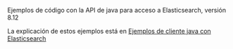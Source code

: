 Ejemplos de código con la API de java para acceso a Elasticsearch, versión 8.12

La explicación de estos ejemplos está en [Ejemplos de cliente java con Elasticsearch](https://chuidiang.org/index.php?title=Ejemplos_de_cliente_java_con_Elasticsearch)